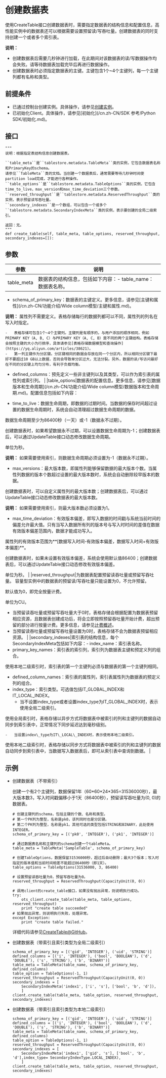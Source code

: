 # 创建数据表

使用CreateTable接口创建数据表时，需要指定数据表的结构信息和配置信息，高性能实例中的数据表还可以根据需要设置预留读/写吞吐量。创建数据表的同时支持创建一个或者多个索引表。

**说明：**

-   创建数据表后需要几秒钟进行加载，在此期间对该数据表的读/写数据操作均会失败。请等待数据表加载完毕后再进行数据操作。
-   创建数据表时必须指定数据表的主键。主键包含1个~4个主键列，每一个主键列都有名称和类型。

## 前提条件

-   已通过控制台创建实例。具体操作，请参见[创建实例](/cn.zh-CN/快速入门/创建实例.md)。
-   已初始化Client。具体操作，请参见[初始化](/cn.zh-CN/SDK 参考/Python SDK/初始化.md)。

## 接口

```
"""
说明：根据指定表结构信息创建数据表。

``table_meta``是``tablestore.metadata.TableMeta``类的实例，它包含数据表名称和PrimaryKey的schema。
请参见``TableMeta``类的文档。当创建一个数据表后，通常需要等待几秒钟时间使partition load完成，才能进行各种操作。
``table_options``是``tablestore.metadata.TableOptions``类的实例，它包含time_to_live，max_version和max_time_deviation三个参数。
``reserved_throughput``是``tablestore.metadata.ReservedThroughput``类的实例，表示预留读写吞吐量。
``secondary_indexes``是一个数组，可以包含一个或多个``tablestore.metadata.SecondaryIndexMeta``类的实例，表示要创建的全局二级索引。

返回：无。
""" 
def create_table(self, table_meta, table_options, reserved_throughput, secondary_indexes=[]):          
```

## 参数

|参数|说明|
|--|--|
|table\_meta|数据表的结构信息，包括如下内容：-   table\_name：数据表名称。
-   schema\_of\_primary\_key：数据表的主键定义。更多信息，请参见[主键和属性](/cn.zh-CN/功能介绍/Wide column模型/主键和属性.md)。

**说明：** 属性列不需要定义。表格存储每行的数据列都可以不同，属性列的列名在写入时指定。

    -   表格存储可包含1个~4个主键列。主键列是有顺序的，与用户添加的顺序相同，例如PRIMARY KEY（A, B, C）与PRIMARY KEY（A, C, B）是不同的两个主键结构。表格存储会按照主键的大小为行排序，具体请参见[表格存储数据模型和查询操作](https://yq.aliyun.com/articles/38621)。
    -   第一列主键作为分区键。分区键相同的数据会存放在同一个分区内，所以相同分区键下最好不要超过10 GB以上数据，否则会导致单分区过大，无法分裂。另外，数据的读/写访问最好在不同的分区键上均匀分布，有利于负载均衡。
-   defined\_columns：预先定义一些非主键列以及其类型，可以作为索引表的属性列或索引列。 |
|table\_options|数据表的配置信息。更多信息，请参见[数据版本和生命周期](/cn.zh-CN/功能介绍/Wide column模型/数据版本和生命周期.md)。配置信息包括如下内容：

-   time\_to\_live：数据生命周期，即数据的过期时间。当数据的保存时间超过设置的数据生命周期时，系统会自动清理超过数据生命周期的数据。

数据生命周期至少为86400秒（一天）或-1（数据永不过期）。

创建数据表时，如果希望数据永不过期，可以设置数据生命周期为-1；创建数据表后，可以通过UpdateTable接口动态修改数据生命周期。

单位为秒。

**说明：** 如果需要使用索引，则数据生命周期必须设置为-1（数据永不过期）。

-   max\_versions：最大版本数，即属性列能够保留数据的最大版本个数。当属性列数据的版本个数超过设置的最大版本数时，系统会自动删除较早版本的数据。

创建数据表时，可以自定义属性列的最大版本数；创建数据表后，可以通过UpdateTable接口动态修改数据表的最大版本数。

**说明：** 如果需要使用索引，则最大版本数必须设置为1。

-   max\_time\_deviation：有效版本偏差，即写入数据的时间戳与系统当前时间的偏差允许最大值。只有当写入数据所有列的版本号与写入时时间的差值在数据有效版本偏差范围内，数据才能成功写入。

属性列的有效版本范围为**\[数据写入时间-有效版本偏差，数据写入时间+有效版本偏差\)**。

创建数据表时，如果未设置有效版本偏差，系统会使用默认值86400；创建数据表后，可以通过UpdateTable接口动态修改有效版本偏差。

单位为秒。 |
|reserved\_throughput|为数据表配置预留读吞吐量或预留写吞吐量。 容量型实例中的数据表的预留读/写吞吐量只能设置为0，不允许预留。

默认值为0，即完全按量计费。

单位为CU。

-   当预留读吞吐量或预留写吞吐量大于0时，表格存储会根据配置为数据表预留相应资源，且数据表创建成功后，将会立即按照预留吞吐量开始计费，超出预留的部分进行按量计费。更多信息，请参见[计费概述](/cn.zh-CN/产品定价/计费概述.md)。
-   当预留读吞吐量或预留写吞吐量设置为0时，表格存储不会为数据表预留相应资源。 |
|secondary\_indexes|索引表的结构信息，每个SecondaryIndexMeta包括如下内容：-   index\_name：索引表名称。
-   primary\_key\_names：索引表的索引列，索引列为数据表主键和预定义列的组合。

使用本地二级索引时，索引表的第一个主键列必须与数据表的第一个主键列相同。

-   defined\_column\_names：索引表的属性列，索引表属性列为数据表的预定义列的组合。
-   index\_type：索引类型。可选值包括IT\_GLOBAL\_INDEX和IT\_LOCAL\_INDEX。
    -   当不设置index\_type或者设置index\_type为IT\_GLOBAL\_INDEX时，表示使用全局二级索引。

使用全局索引时，表格存储以异步方式将数据表中被索引的列和主键列的数据自动同步到索引表中，正常情况下同步延迟达到毫秒级别。

    -   当设置index\_type为IT\_LOCAL\_INDEX时，表示使用本地二级索引。

使用本地二级索引时，表格存储以同步方式将数据表中被索引的列和主键列的数据自动同步到索引表中，当数据写入数据表后，即可从索引表中查询到数据。 |

## 示例

-   创建数据表（不带索引）

    创建一个有2个主键列，数据保留1年（60\*60\*24\*365=31536000秒），最大版本数3，写入时间戳偏移小于1天（86400秒），预留读写吞吐量为\(0, 0\)的数据表。

    ```
    # 创建主键列的schema，包括主键的个数、名称和类型。
    # 第一个PK列为整型，名称是pk0，该列同时也是分区键。
    # 第二个PK列为整型，名称是pk1。其他可选的类型包括STRING和BINARY，此处使用INTEGER。
    schema_of_primary_key = [('pk0', 'INTEGER'), ('pk1', 'INTEGER')]
    
    # 通过数据表名称和主键列的schema创建一个tableMeta。
    table_meta = TableMeta('SampleTable', schema_of_primary_key)
    
    # 创建TableOptions，数据保留31536000秒，超过后自动删除；最大3个版本；写入时指定的版本值和当前时间相差不能超过86400秒（即1天）。
    table_options = TableOptions(31536000, 3, 86400)
    
    # 设置预留读吞吐量为0，预留写吞吐量为0。
    reserved_throughput = ReservedThroughput(CapacityUnit(0, 0))
    
    # 调用client的create_table接口，如果没有抛出异常，则说明执行成功。
    try:
        ots_client.create_table(table_meta, table_options, reserved_throughput)
        print "create table succeeded"
    # 如果抛出异常，则说明执行失败，处理异常。
    except Exception:
        print "create table failed."            
    ```

    详细代码请参见[CreateTable@GitHub](https://github.com/aliyun/aliyun-tablestore-python-sdk/blob/master/examples/table_operations.py)。

-   创建数据表（带索引且索引类型为全局二级索引）

    ```
    schema_of_primary_key = [('gid', 'INTEGER'), ('uid', 'STRING')]
    defined_columns = [('i', 'INTEGER'), ('bool', 'BOOLEAN'), ('d', 'DOUBLE'), ('s', 'STRING'), ('b', 'BINARY')]
    table_meta = TableMeta(table_name, schema_of_primary_key, defined_columns)
    table_option = TableOptions(-1, 1)
    reserved_throughput = ReservedThroughput(CapacityUnit(0, 0))
    secondary_indexes = [
        SecondaryIndexMeta('index1', ['i', 's'], ['bool', 'b', 'd']),
        ]
    client.create_table(table_meta, table_option, reserved_throughput, secondary_indexes)                    
    ```

-   创建数据表（带索引且索引类型为本地二级索引）

    ```
    schema_of_primary_key = [('gid', 'INTEGER'), ('uid', 'STRING')]
    defined_columns = [('i', 'INTEGER'), ('bool', 'BOOLEAN'), ('d', 'DOUBLE'), ('s', 'STRING'), ('b', 'BINARY')]
    table_meta = TableMeta(table_name, schema_of_primary_key, defined_columns)
    table_option = TableOptions(-1, 1)
    reserved_throughput = ReservedThroughput(CapacityUnit(0, 0))
    secondary_indexes = [
        SecondaryIndexMeta('index1', ['gid', 's'], ['bool', 'b', 'd'],index_type= SecondaryIndexType.LOCAL_INDEX),
        ]
    client.create_table(table_meta, table_option, reserved_throughput, secondary_indexes)                    
    ```


